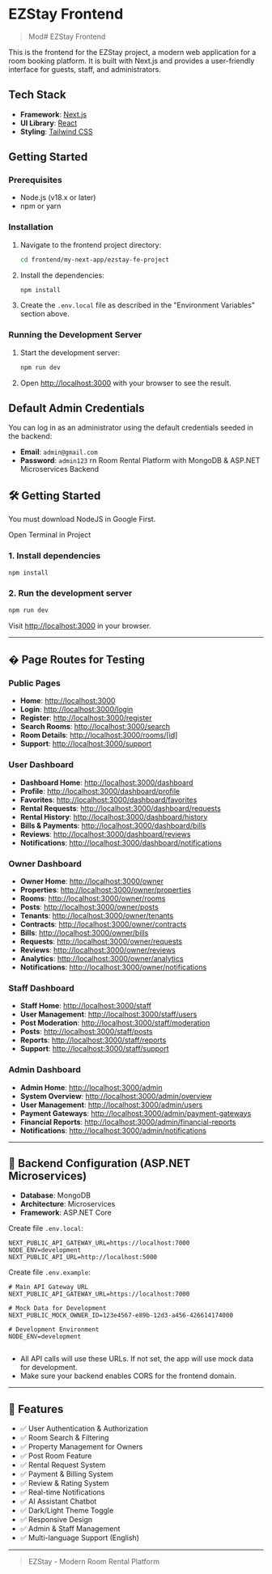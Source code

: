 # EZStay Frontend

> Mod# EZStay Frontend

This is the frontend for the EZStay project, a modern web application for a room booking platform. It is built with Next.js and provides a user-friendly interface for guests, staff, and administrators.

## Tech Stack

- **Framework**: [Next.js](https://nextjs.org/)
- **UI Library**: [React](https://reactjs.org/)
- **Styling**: [Tailwind CSS](https://tailwindcss.com/)

## Getting Started

### Prerequisites

- Node.js (v18.x or later)
- npm or yarn

### Installation

1.  Navigate to the frontend project directory:
    ```bash
    cd frontend/my-next-app/ezstay-fe-project
    ```
2.  Install the dependencies:
    ```bash
    npm install
    ```
3.  Create the `.env.local` file as described in the "Environment Variables" section above.

### Running the Development Server

1.  Start the development server:
    ```bash
    npm run dev
    ```
2.  Open [http://localhost:3000](http://localhost:3000) with your browser to see the result.

## Default Admin Credentials

You can log in as an administrator using the default credentials seeded in the backend:
- **Email**: `admin@gmail.com`
- **Password**: `admin123`
rn Room Rental Platform with MongoDB & ASP.NET Microservices Backend

## 🛠️ Getting Started

You must download NodeJS in Google First.

Open Terminal in Project

### 1. Install dependencies

```bash
npm install
```

### 2. Run the development server

```bash
npm run dev
```

Visit [http://localhost:3000](http://localhost:3000) in your browser.

---

## � Page Routes for Testing

### Public Pages

- **Home**: [http://localhost:3000](http://localhost:3000)
- **Login**: [http://localhost:3000/login](http://localhost:3000/login)
- **Register**: [http://localhost:3000/register](http://localhost:3000/register)
- **Search Rooms**: [http://localhost:3000/search](http://localhost:3000/search)
- **Room Details**: [http://localhost:3000/rooms/[id]](http://localhost:3000/rooms/1)
- **Support**: [http://localhost:3000/support](http://localhost:3000/support)

### User Dashboard

- **Dashboard Home**: [http://localhost:3000/dashboard](http://localhost:3000/dashboard)
- **Profile**: [http://localhost:3000/dashboard/profile](http://localhost:3000/dashboard/profile)
- **Favorites**: [http://localhost:3000/dashboard/favorites](http://localhost:3000/dashboard/favorites)
- **Rental Requests**: [http://localhost:3000/dashboard/requests](http://localhost:3000/dashboard/requests)
- **Rental History**: [http://localhost:3000/dashboard/history](http://localhost:3000/dashboard/history)
- **Bills & Payments**: [http://localhost:3000/dashboard/bills](http://localhost:3000/dashboard/bills)
- **Reviews**: [http://localhost:3000/dashboard/reviews](http://localhost:3000/dashboard/reviews)
- **Notifications**: [http://localhost:3000/dashboard/notifications](http://localhost:3000/dashboard/notifications)

### Owner Dashboard

- **Owner Home**: [http://localhost:3000/owner](http://localhost:3000/owner)
- **Properties**: [http://localhost:3000/owner/properties](http://localhost:3000/owner/properties)
- **Rooms**: [http://localhost:3000/owner/rooms](http://localhost:3000/owner/rooms)
- **Posts**: [http://localhost:3000/owner/posts](http://localhost:3000/owner/posts)
- **Tenants**: [http://localhost:3000/owner/tenants](http://localhost:3000/owner/tenants)
- **Contracts**: [http://localhost:3000/owner/contracts](http://localhost:3000/owner/contracts)
- **Bills**: [http://localhost:3000/owner/bills](http://localhost:3000/owner/bills)
- **Requests**: [http://localhost:3000/owner/requests](http://localhost:3000/owner/requests)
- **Reviews**: [http://localhost:3000/owner/reviews](http://localhost:3000/owner/reviews)
- **Analytics**: [http://localhost:3000/owner/analytics](http://localhost:3000/owner/analytics)
- **Notifications**: [http://localhost:3000/owner/notifications](http://localhost:3000/owner/notifications)

### Staff Dashboard

- **Staff Home**: [http://localhost:3000/staff](http://localhost:3000/staff)
- **User Management**: [http://localhost:3000/staff/users](http://localhost:3000/staff/users)
- **Post Moderation**: [http://localhost:3000/staff/moderation](http://localhost:3000/staff/moderation)
- **Posts**: [http://localhost:3000/staff/posts](http://localhost:3000/staff/posts)
- **Reports**: [http://localhost:3000/staff/reports](http://localhost:3000/staff/reports)
- **Support**: [http://localhost:3000/staff/support](http://localhost:3000/staff/support)

### Admin Dashboard

- **Admin Home**: [http://localhost:3000/admin](http://localhost:3000/admin)
- **System Overview**: [http://localhost:3000/admin/overview](http://localhost:3000/admin/overview)
- **User Management**: [http://localhost:3000/admin/users](http://localhost:3000/admin/users)
- **Payment Gateways**: [http://localhost:3000/admin/payment-gateways](http://localhost:3000/admin/payment-gateways)
- **Financial Reports**: [http://localhost:3000/admin/financial-reports](http://localhost:3000/admin/financial-reports)
- **Notifications**: [http://localhost:3000/admin/notifications](http://localhost:3000/admin/notifications)

---

## 🔗 Backend Configuration (ASP.NET Microservices)

- **Database**: MongoDB
- **Architecture**: Microservices
- **Framework**: ASP.NET Core

Create file `.env.local`:

```env
NEXT_PUBLIC_API_GATEWAY_URL=https://localhost:7000
NODE_ENV=development
NEXT_PUBLIC_API_URL=http://localhost:5000
```

Create file `.env.example`:

```env
# Main API Gateway URL
NEXT_PUBLIC_API_GATEWAY_URL=https://localhost:7000

# Mock Data for Development
NEXT_PUBLIC_MOCK_OWNER_ID=123e4567-e89b-12d3-a456-426614174000

# Development Environment
NODE_ENV=development


```

- All API calls will use these URLs. If not set, the app will use mock data for development.
- Make sure your backend enables CORS for the frontend domain.

---

## 🌟 Features

- ✅ User Authentication & Authorization
- ✅ Room Search & Filtering
- ✅ Property Management for Owners
- ✅ Post Room Feature
- ✅ Rental Request System
- ✅ Payment & Billing System
- ✅ Review & Rating System
- ✅ Real-time Notifications
- ✅ AI Assistant Chatbot
- ✅ Dark/Light Theme Toggle
- ✅ Responsive Design
- ✅ Admin & Staff Management
- ✅ Multi-language Support (English)

---

> EZStay - Modern Room Rental Platform
